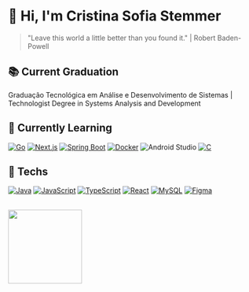 # 🌟 Hi, I'm Cristina Sofia Stemmer 
> "Leave this world a little better than you found it." | Robert Baden-Powell

## 📚 Current Graduation
Graduação Tecnológica em Análise e Desenvolvimento de Sistemas | Technologist Degree in Systems Analysis and Development

## 🌱 Currently Learning
[![Go](https://img.shields.io/badge/Go-%2300ADD8.svg?&logo=go&logoColor=white)](#)
[![Next.js](https://img.shields.io/badge/Next.js-black?logo=next.js&logoColor=white)](#)
[![Spring Boot](https://img.shields.io/badge/Spring%20Boot-6DB33F?logo=springboot&logoColor=fff)](#)
[![Docker](https://img.shields.io/badge/Docker-2496ED?logo=docker&logoColor=fff)](#)
![Android Studio](https://img.shields.io/badge/android%20studio-346ac1?style=for-the-badge&logo=android%20studio&logoColor=white)
[![C](https://img.shields.io/badge/C-00599C?logo=c&logoColor=white)](#)


## 🔭 Techs 
[![Java](https://img.shields.io/badge/Java-%23ED8B00.svg?logo=openjdk&logoColor=white)](#)
[![JavaScript](https://img.shields.io/badge/JavaScript-F7DF1E?logo=javascript&logoColor=000)](#)
[![TypeScript](https://img.shields.io/badge/TypeScript-3178C6?logo=typescript&logoColor=fff)](#)
[![React](https://img.shields.io/badge/React-%2320232a.svg?logo=react&logoColor=%2361DAFB)](#)
[![MySQL](https://img.shields.io/badge/MySQL-4479A1?logo=mysql&logoColor=fff)](#)
[![Figma](https://img.shields.io/badge/Figma-F24E1E?logo=figma&logoColor=white)](#)

<br> 
<div style="width:800px; margin:0 auto;"> 
    <a href="https://github.com/cristinasstemmer/convoychat">
      <img height=150 align="center" src="https://github-readme-stats.vercel.app/api/top-langs?username=cristinasstemmer&layout=compact&langs_count=8&card_width=320&theme=tokyonight" />
  </a> 

</div>
